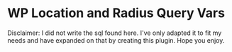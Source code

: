 # WP Location and Radius Query Vars
Disclaimer: I did not write the sql found here. I've only adapted it to fit my needs and have expanded on that by creating this plugin. Hope you enjoy.